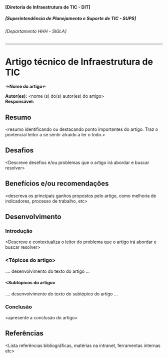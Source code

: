 #### [Diretoria de Infraestrutura de TIC - DIT]
##### [Superintendência de Planejamento e Suporte de TIC - SUPS]
###### [Departamento HHH - SIGLA]

---  

# Artigo técnico de Infraestrutura de TIC

->**Nome do artigo**<-

**Autor(es):**  <nome (s) do(s) autor(es) do artigo>  
**Responsável:** <nome do chefe imediato>  

## Resumo

<resumo identificando ou destacando ponto importantes do artigo. Traz o pontencial leitor a se sentir atraído a ler o todo.>

## Desafios

<Descreve desefios e/ou problemas que o artigo irá abordar e buscar resolver>

## Benefícios e/ou recomendações

<descreva os principais ganhos propostos pelo artigo, como melhoria de indicadores, processo de trabalho, etc>

## Desenvolvimento

### Introdução
<Descreve e contextualiza o leitor do problema que o artigo irá abordar e buscar resolver>

### <Tópicos do artigo>

.... desenvolvimento do texto do artigo ... 

#### <Subtópicos do artigo>

.... desenvolvimento do texto do subtópico do artigo ... 

### Conclusão

<apresente a conclusão do artigo>


## Referências
<Lista referências bibliográficas, matérias na intranet, ferramentas internas etc>

